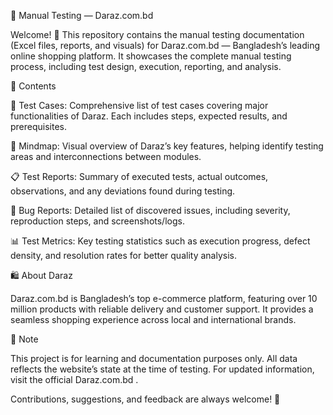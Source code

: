 🧾 Manual Testing — Daraz.com.bd

Welcome! 👋
This repository contains the manual testing documentation (Excel files, reports, and visuals) for Daraz.com.bd
 — Bangladesh’s leading online shopping platform.
It showcases the complete manual testing process, including test design, execution, reporting, and analysis.

📂 Contents

🧪 Test Cases:
Comprehensive list of test cases covering major functionalities of Daraz. Each includes steps, expected results, and prerequisites.

🧠 Mindmap:
Visual overview of Daraz’s key features, helping identify testing areas and interconnections between modules.

📋 Test Reports:
Summary of executed tests, actual outcomes, observations, and any deviations found during testing.

🐞 Bug Reports:
Detailed list of discovered issues, including severity, reproduction steps, and screenshots/logs.

📊 Test Metrics:
Key testing statistics such as execution progress, defect density, and resolution rates for better quality analysis.

🛍️ About Daraz

Daraz.com.bd is Bangladesh’s top e-commerce platform, featuring over 10 million products with reliable delivery and customer support. It provides a seamless shopping experience across local and international brands.

📢 Note

This project is for learning and documentation purposes only.
All data reflects the website’s state at the time of testing.
For updated information, visit the official Daraz.com.bd
.

Contributions, suggestions, and feedback are always welcome! 💬
